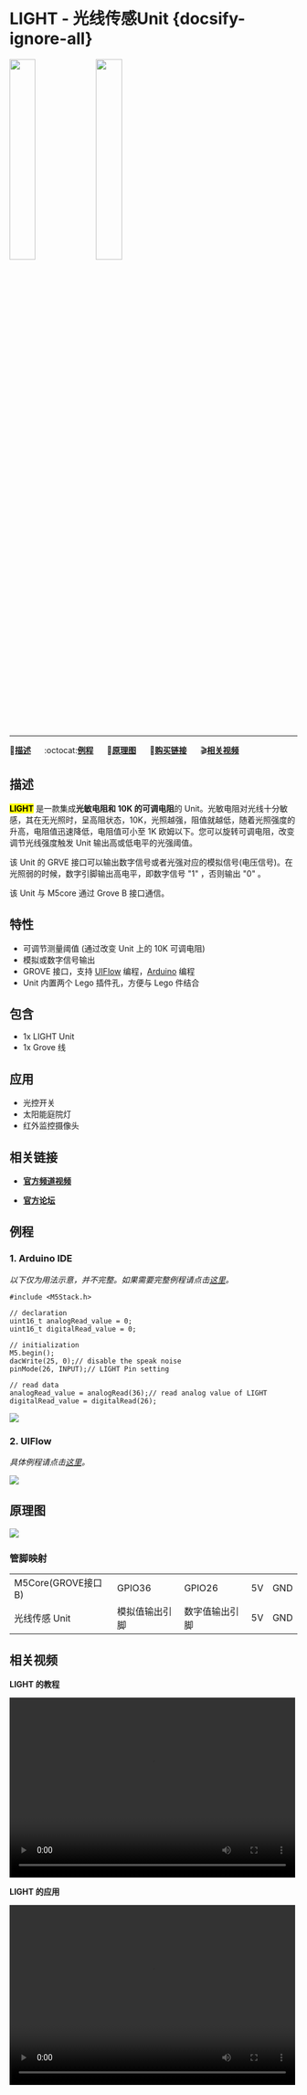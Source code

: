 # LIGHT - 光线传感Unit {docsify-ignore-all}

<img src="assets/img/product_pics/unit/M5GO_Unit_light.png" width="30%" height="30%"><img src="assets/img/product_pics/unit/unit_light_grove_b.png" width="30%" height="30%">

***

:memo:**[描述](#描述)**&nbsp;&nbsp;&nbsp;&nbsp;&nbsp;&nbsp;:octocat:**[例程](#例程)**&nbsp;&nbsp;&nbsp;&nbsp;&nbsp;&nbsp;:electric_plug:**[原理图](#原理图)**&nbsp;&nbsp;&nbsp;&nbsp;&nbsp;&nbsp;🛒**[购买链接](https://item.taobao.com/item.htm?spm=a1z10.3-c.w4002-1172588106.52.3a93425e5PQbBs&id=577601079444)**&nbsp;&nbsp;&nbsp;&nbsp;&nbsp;&nbsp;:clapper:**[相关视频](#相关视频)**

## 描述

**<mark>LIGHT</mark>** 是一款集成**光敏电阻和 10K 的可调电阻**的 Unit。光敏电阻对光线十分敏感，其在无光照时，呈高阻状态，10K，光照越强，阻值就越低，随着光照强度的升高，电阻值迅速降低，电阻值可小至 1K 欧姆以下。您可以旋转可调电阻，改变调节光线强度触发 Unit 输出高或低电平的光强阈值。

该 Unit 的 GRVE 接口可以输出数字信号或者光强对应的模拟信号(电压信号)。在光照弱的时候，数字引脚输出高电平，即数字信号 "1" ，否则输出 "0" 。

该 Unit 与 M5core 通过 Grove B 接口通信。

## 特性

-  可调节测量阈值 (通过改变 Unit 上的 10K 可调电阻)
-  模拟或数字信号输出
-  GROVE 接口，支持 [UIFlow](http://flow.m5stack.com) 编程，[Arduino](http://www.arduino.cc) 编程
-  Unit 内置两个 Lego 插件孔，方便与 Lego 件结合

## 包含

- 1x LIGHT Unit
- 1x Grove 线

## 应用

- 光控开关
- 太阳能庭院灯
- 红外监控摄像头

## 相关链接

- **[官方频道视频](https://i.youku.com/i/UNjE1ODA2MzE0OA==?spm=a2hzp.8253869.0.0)**

- **[官方论坛](http://forum.m5stack.com/)**

## 例程

### 1. Arduino IDE

*以下仅为用法示意，并不完整。如果需要完整例程请点击[这里](https://github.com/m5stack/M5-ProductExampleCodes/tree/master/Unit/LIGHT/Arduino)。*

```arduino
#include <M5Stack.h>

// declaration
uint16_t analogRead_value = 0;
uint16_t digitalRead_value = 0;

// initialization
M5.begin();
dacWrite(25, 0);// disable the speak noise
pinMode(26, INPUT);// LIGHT Pin setting

// read data
analogRead_value = analogRead(36);// read analog value of LIGHT
digitalRead_value = digitalRead(26);
```

<img src="assets/img/product_pics/unit/unit_example/LIGHT/example_unit_light_04.png">

### 2. UIFlow

*具体例程请点击[这里](https://github.com/m5stack/M5-ProductExampleCodes/tree/master/Unit/LIGHT/UIFlow)。*

<img src="assets/img/product_pics/unit/unit_example/LIGHT/example_unit_light_03.png">

## 原理图

<img src="assets/img/product_pics/unit/light_sch.JPG">

### 管脚映射

<table>
 <tr><td>M5Core(GROVE接口 B)</td><td>GPIO36</td><td>GPIO26</td><td>5V</td><td>GND</td></tr>
 <tr><td>光线传感 Unit</td><td>模拟值输出引脚</td><td>数字值输出引脚</td><td>5V</td><td>GND</td></tr>
</table>

## 相关视频

**LIGHT 的教程**

<video width="500" height="315" controls>
    <source src="https://m5stack.oss-cn-shenzhen.aliyuncs.com/video/LukeVideo/m5stack%20iot%20lighting%20part%202%20-%20light%20sensor%20control.mp4" type="video/mp4">
</video>

**LIGHT 的应用**

<video width="500" height="315" controls>
    <source src="https://m5stack.oss-cn-shenzhen.aliyuncs.com/video/Blog/Twitch201901/Light%20Units.mp4" type="video/mp4">
</video>